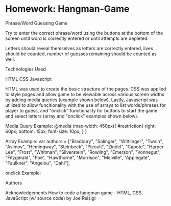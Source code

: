# Homework: Hangman-Game
Phrase/Word Guessing Game

Try to enter the correct phrase/word using the buttons at the bottom of the screen until word is correctly entered or until  attempts are depleted.

Letters should reveal themselves as letters are correctly entered, lives should be counted, number of guesses remaining should be counted as well. 

Technologies Used

HTML
CSS
Javascript

HTML was used to create the basic structure of the pages. CSS was applied to style pages and allow game to be viewable across various screen widths by adding media queries (example shown below). Lastly, Javascript was utilized to allow funcitionality with the use of arrays to list words/phrases for player to guess, and "onclick" functionality for buttons to start the game and select letters (array and "onclick" examples shown below). 

Media Query Example: 
@media (max-width: 450px){
    #restriction{
        right: 60px;
        bottom: 15px;
        font-size: 10px;
    }
}

Array Example:
var authors = ["Bradbury", "Salinger", "Wittlinger", "Twain", "Asimov", "Hemingway", "Steinbeck", "Picoult", "Zindel", "Capote", "Harper Lee", "Frost", "Whitman", "Silverstein", "Rowling", "Emerson", "Vonnegut", "Fitzgerald", "Poe", "Hawthorne", "Morrison", "Melville", "Applegate", "Faulkner", "Angelou", "Dahl"];  

onclick Example:
 <div id="phrases" onclick="phrase()">Authors</div>
 
 Acknowledgements
 How to code a hangman game - HTML, CSS, JavaScript (w/ source code) by Joe Reisigl 
